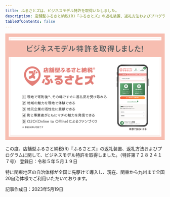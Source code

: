 ```yaml
---
title: ふるさとズは、ビジネスモデル特許を取得いたしました。
description: 店舗型ふるさと納税(R)『ふるさとズ』の返礼装置、返礼方法およびプログラムに関して、ビジネスモデル特許を取得しました。（特許第７２８２４１７号）
tableOfContents: false
---
```



![](../../../assets/images/info_business-model.webp)

この度、店舗型ふるさと納税(R)『ふるさとズ』の返礼装置、返礼方法およびプログラムに関して、ビジネスモデル特許を取得しました。（特許第７２８２４１７号） 登録日：令和５年５月１９日

特に関東地区の自治体様が全国に先駆けて導入し、現在、関東から九州まで全国20自治体様でご利用いただいております。

記事作成日：2023年5月19日